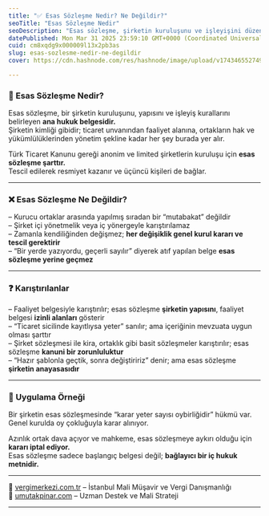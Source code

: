 ```yaml
---
title: "✅ Esas Sözleşme Nedir? Ne Değildir?"
seoTitle: "Esas Sözleşme Nedir"
seoDescription: "Esas sözleşme, şirketin kuruluşunu ve işleyişini düzenleyen ana hukuk belgesidir; değişiklikler genel kurul kararı ve tescile tabidir"
datePublished: Mon Mar 31 2025 23:59:10 GMT+0000 (Coordinated Universal Time)
cuid: cm8xqdg9x000009l13x2pb3as
slug: esas-sozlesme-nedir-ne-degildir
cover: https://cdn.hashnode.com/res/hashnode/image/upload/v1743465527494/385a5684-4670-4a13-9718-a8b9f6229c92.webp

---
```


### 🔹 Esas Sözleşme Nedir?

Esas sözleşme, bir şirketin kuruluşunu, yapısını ve işleyiş kurallarını belirleyen **ana hukuk belgesidir.**  
Şirketin kimliği gibidir; ticaret unvanından faaliyet alanına, ortakların hak ve yükümlülüklerinden yönetim şekline kadar her şey burada yer alır.

Türk Ticaret Kanunu gereği anonim ve limited şirketlerin kuruluşu için **esas sözleşme şarttır.**  
Tescil edilerek resmiyet kazanır ve üçüncü kişileri de bağlar.

---

### ❌ Esas Sözleşme Ne Değildir?

– Kurucu ortaklar arasında yapılmış sıradan bir “mutabakat” değildir  
– Şirket içi yönetmelik veya iç yönergeyle karıştırılamaz  
– Zamanla kendiliğinden değişmez; **her değişiklik genel kurul kararı ve tescil gerektirir**  
– “Bir yerde yazıyordu, geçerli sayılır” diyerek atıf yapılan belge **esas sözleşme yerine geçmez**

---

### ❓ Karıştırılanlar

– Faaliyet belgesiyle karıştırılır; esas sözleşme **şirketin yapısını**, faaliyet belgesi **izinli alanları** gösterir  
– “Ticaret sicilinde kayıtlıysa yeter” sanılır; ama içeriğinin mevzuata uygun olması şarttır  
– Şirket sözleşmesi ile kira, ortaklık gibi basit sözleşmeler karıştırılır; esas sözleşme **kanuni bir zorunluluktur**  
– “Hazır şablonla geçtik, sonra değiştiririz” denir; ama esas sözleşme **şirketin anayasasıdır**

---

### 🧠 Uygulama Örneği

Bir şirketin esas sözleşmesinde “karar yeter sayısı oybirliğidir” hükmü var.  
Genel kurulda oy çokluğuyla karar alınıyor.

Azınlık ortak dava açıyor ve mahkeme, esas sözleşmeye aykırı olduğu için **kararı iptal ediyor.**  
Esas sözleşme sadece başlangıç belgesi değil; **bağlayıcı bir iç hukuk metnidir.**

---

📎 [vergimerkezi.com.tr](https://vergimerkezi.com.tr) – İstanbul Mali Müşavir ve Vergi Danışmanlığı  
📎 [umutakpinar.com](https://umutakpinar.com) – Uzman Destek ve Mali Strateji

---